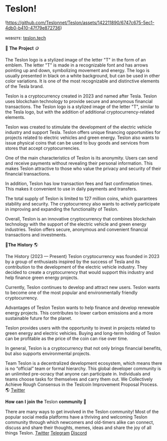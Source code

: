 # Teslon!
!https://github.com/Teslonnet/Teslon/assets/142211890/6747c675-5ec1-4db0-b410-47f79e872736)



ᴡᴇʙsɪᴛᴇ: [teslon.tech](https://teslon.tech)


 🔗 𝐓𝐡𝐞 𝐏𝐫𝐨𝐣𝐞𝐜𝐭 🪙


The Teslon logo is a stylized image of the letter "T" in the form of an emblem. The letter "T" is made in a recognizable font and has arrows pointing up and down, symbolizing movement and energy. The logo is usually presented in black on a white background, but can be used in other color variations. It is one of the most recognizable and distinctive elements of the Tesla brand.

Teslon is a cryptocurrency created in 2023 and named after Tesla. Teslon uses blockchain technology to provide secure and anonymous financial transactions. The Teslon logo is a stylized image of the letter "T", similar to the Tesla logo, but with the addition of additional cryptocurrency-related elements.

Teslon was created to stimulate the development of the electric vehicle industry and support Tesla. Teslon offers unique financing opportunities for projects related to electric vehicles and green energy. Teslon also wants to issue physical coins that can be used to buy goods and services from stores that accept cryptocurrencies.

One of the main characteristics of Teslon is its anonymity. Users can send and receive payments without revealing their personal information. This makes Teslon attractive to those who value the privacy and security of their financial transactions.

In addition, Teslon has low transaction fees and fast confirmation times. This makes it convenient to use in daily payments and transfers.

The total supply of Teslon is limited to 127 million coins, which guarantees stability and security. The cryptocurrency also wants to actively participate in improving and expanding the functionality of Teslon.

Overall, Teslon is an innovative cryptocurrency that combines blockchain technology with the support of the electric vehicle and green energy industries. Teslon offers secure, anonymous and convenient financial transactions and investments.

🔗𝐓𝐡𝐞 𝐇𝐢𝐬𝐭𝐨𝐫𝐲 🌎

The History (2023 — Present)
Teslon cryptocurrency was founded in 2023 by a group of enthusiasts inspired by the success of Tesla and its contribution to the development of the electric vehicle industry. They decided to create a cryptocurrency that would support this industry and help finance green energy projects.

Currently, Teslon continues to develop and attract new users. Teslon wants to become one of the most popular and environmentally friendly cryptocurrency.

Advantages of Teslon
Teslon wants to help finance and develop renewable energy projects. This contributes to lower carbon emissions and a more sustainable future for the planet.

Teslon provides users with the opportunity to invest in projects related to green energy and electric vehicles. Buying and long-term holding of Teslon can be profitable as the price of the coin can rise over time.

In general, Teslon is a cryptocurrency that not only brings financial benefits, but also supports environmental projects.


Team
Teslon is a decentralized development ecosystem, which means there is no “official” team or formal hierarchy. This global developer community is an unlimited pre-ocracy that anyone can participate in. Individuals and teams choose tasks for themselves and carry them out. We Collectively Achieve Rough Consensus in the Teslcoin Improvement Proposal Process. 🌎 [Twitter](https://twitter.com/Teslonnet?t=GW96tSvIKyWb3Vca8NxW-w&s=09)

𝐇𝐨𝐰 𝐜𝐚𝐧 𝐈 𝐣𝐨𝐢𝐧 𝐭𝐡𝐞 Teslon 𝐜𝐨𝐦𝐦𝐮𝐧𝐢𝐭𝐲 👥

There are many ways to get involved in the Teslon community! Most of the popular social media platforms have a thriving and welcoming Teslon community through which newcomers and old-timers alike can connect, discuss and share their thoughts, memes, ideas and share the joy of all things Teslon. [Twitter](https://twitter.com/Teslonnet?t=GW96tSvIKyWb3Vca8NxW-w&s=09)  [Telegram](https://t.me/teslontech)  [Discord](https://discord.gg/nTTbQhVY)

